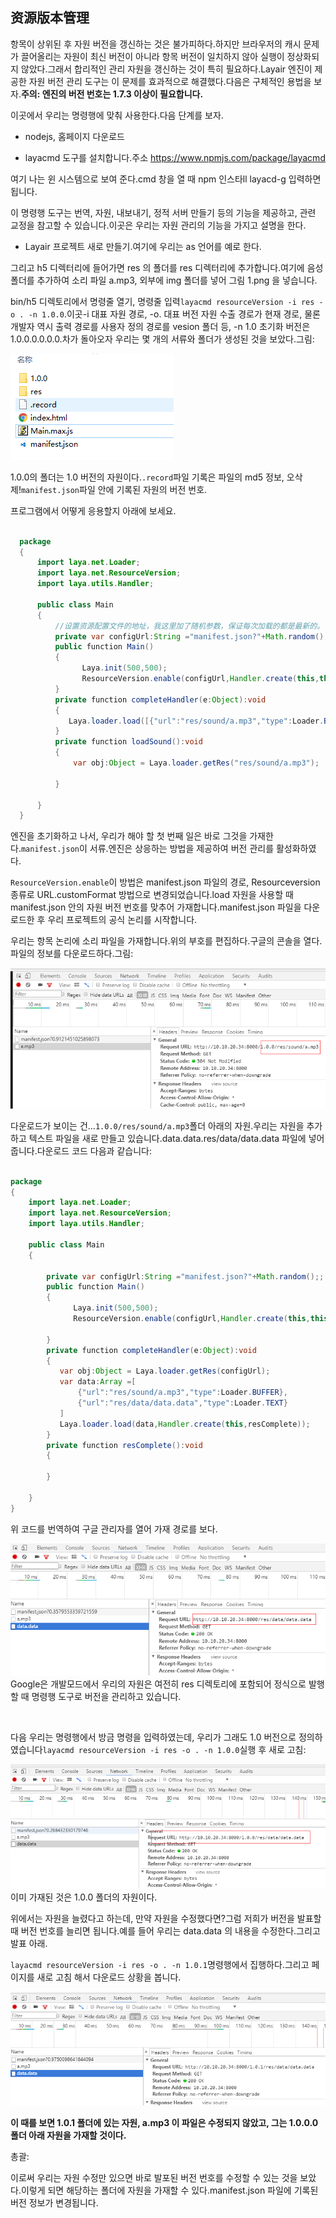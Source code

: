 ## 资源版本管理

항목이 상위된 후 자원 버전을 갱신하는 것은 불가피하다.하지만 브라우저의 캐시 문제가 끌어올리는 자원이 최신 버전이 아니라 항목 버전이 일치하지 않아 실행이 정상화되지 않았다.그래서 합리적인 관리 자원을 갱신하는 것이 특히 필요하다.Layair 엔진이 제공한 자원 버전 관리 도구는 이 문제를 효과적으로 해결했다.다음은 구체적인 용법을 보자.**주의: 엔진의 버전 번호는 1.7.3 이상이 필요합니다.**

이곳에서 우리는 명령행에 맞춰 사용한다.다음 단계를 보자.

- nodejs, 홈페이지 다운로드

- layacmd 도구를 설치합니다.주소 https://www.npmjs.com/package/layacmd

여기 나는 윈 시스템으로 보여 준다.cmd 창을 열 때 npm 인스타ll layacd-g 입력하면 됩니다.

이 명령행 도구는 번역, 자원, 내보내기, 정적 서버 만들기 등의 기능을 제공하고, 관련 교정을 참고할 수 있습니다.이곳은 우리는 자원 관리의 기능을 가지고 설명을 한다.

- Layair 프로젝트 새로 만들기.여기에 우리는 as 언어를 예로 한다.

그리고 h5 디렉터리에 들어가면 res 의 폴더를 res 디렉터리에 추가합니다.여기에 음성 폴더를 추가하여 소리 파일 a.mp3, 외부에 img 폴더를 넣어 그림 1.png 을 넣습니다.

bin/h5 디렉토리에서 명령줄 열기, 명령줄 입력`layacmd resourceVersion -i res -o . -n 1.0.0`.이곳-i 대표 자원 경로, -o. 대표 버전 자원 수출 경로가 현재 경로, 물론 개발자 역시 출력 경로를 사용자 정의 경로를 vesion 폴더 등, -n 1.0 초기화 버전은 1.0.0.0.0.0.0.차가 돌아오자 우리는 몇 개의 서류와 폴더가 생성된 것을 보았다.그림:



  ![1](img/1.png)

1.0.0의 폴더는 1.0 버전의 자원이다.`.record`파일 기록은 파일의 md5 정보, 오삭제!`manifest.json`파일 안에 기록된 자원의 버전 번호.

프로그램에서 어떻게 응용할지 아래에 보세요.



  
```java

  package
  {
      import laya.net.Loader;
      import laya.net.ResourceVersion;
      import laya.utils.Handler;
      
      public class Main
      {
          //设置资源配置文件的地址，我这里加了随机参数，保证每次加载的都是最新的。
          private var configUrl:String ="manifest.json?"+Math.random();
          public function Main()
          {
                Laya.init(500,500);
                ResourceVersion.enable(configUrl,Handler.create(this,this.completeHandler));
          }
          private function completeHandler(e:Object):void
          {
             Laya.loader.load([{"url":"res/sound/a.mp3","type":Loader.BUFFER}],Handler.create(this,loadSound));
          }
          private function loadSound():void
          {
              var obj:Object = Laya.loader.getRes("res/sound/a.mp3");
              
          }
          
      }
  }
  ```


엔진을 초기화하고 나서, 우리가 해야 할 첫 번째 일은 바로 그것을 가재한다.`manifest.json`이 서류.엔진은 상응하는 방법을 제공하여 버전 관리를 활성화하였다.

`ResourceVersion.enable`이 방법은 manifest.json 파일의 경로, Resourceversion 종류로 URL.customFormat 방법으로 변경되었습니다.load 자원을 사용할 때 manifest.json 안의 자원 버전 번호를 맞추어 가재합니다.manifest.json 파일을 다운로드한 후 우리 프로젝트의 공식 논리를 시작합니다.

우리는 항목 논리에 소리 파일을 가재합니다.위의 부호를 편집하다.구글의 콘솔을 열다.파일의 정보를 다운로드하다.그림:

![2](img/2.png)

다운로드가 보이는 건...`1.0.0/res/sound/a.mp3`폴더 아래의 자원.우리는 자원을 추가하고 텍스트 파일을 새로 만들고 있습니다.data.data.res/data/data.data 파일에 넣어줍니다.다운로드 코드 다음과 같습니다:


```java

package
{
    import laya.net.Loader;
    import laya.net.ResourceVersion;
    import laya.utils.Handler;
    
    public class Main
    {
        
        private var configUrl:String ="manifest.json?"+Math.random();;
        public function Main()
        {
              Laya.init(500,500);
              ResourceVersion.enable(configUrl,Handler.create(this,this.completeHandler));
              
        }
        private function completeHandler(e:Object):void
        {
           var obj:Object = Laya.loader.getRes(configUrl);
           var data:Array =[
               {"url":"res/sound/a.mp3","type":Loader.BUFFER},
               {"url":"res/data/data.data","type":Loader.TEXT}
           ]
           Laya.loader.load(data,Handler.create(this,resComplete));
        }
        private function resComplete():void
        {
            
        }
        
    }
}
```




위 코드를 번역하여 구글 관리자를 열어 가재 경로를 보다.

![3](img/3.png)
Google은 개발모드에서 우리의 자원은 여전히 res 디렉토리에 포함되어 정식으로 발행할 때 명령행 도구로 버전을 관리하고 있습니다.

​

다음 우리는 명령행에서 방금 명령을 입력하였는데, 우리가 그래도 1.0 버전으로 정의하였습니다`layacmd resourceVersion -i res -o . -n 1.0.0`실행 후 새로 고침:

![4](img/4.png)
이미 가재된 것은 1.0.0 폴더의 자원이다.

위에서는 자원을 늘렸다고 하는데, 만약 자원을 수정했다면?그럼 저희가 버전을 발표할 때 버전 번호를 늘리면 됩니다.예를 들어 우리는 data.data 의 내용을 수정한다.그리고 발표 아래.

`layacmd resourceVersion -i res -o . -n 1.0.1`명령행에서 집행하다.그리고 페이지를 새로 고침 해서 다운로드 상황을 봅니다.

![5](img/5.png)

​**이 때를 보면 1.0.1 폴더에 있는 자원, a.mp3 이 파일은 수정되지 않았고, 그는 1.0.0.0 폴더 아래 자원을 가재할 것이다.**

총괄:

이로써 우리는 자원 수정만 있으면 바로 발포된 버전 번호를 수정할 수 있는 것을 보았다.이렇게 되면 해당하는 폴더에 자원을 가재할 수 있다.manifest.json 파일에 기록된 버전 정보가 변경됩니다.